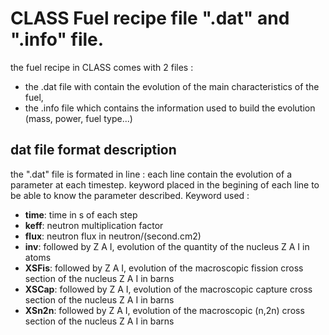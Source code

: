 CLASS Fuel recipe file ".dat" and ".info" file.
===============================================

the fuel recipe in CLASS comes with 2 files :
* the .dat file with contain the evolution of the main characteristics of the fuel,
* the .info file which contains the information used to build the evolution (mass, power, fuel type...)

dat file format description
----------------------------

the ".dat" file is formated in line : each line contain the evolution of a parameter at each timestep. keyword placed in the begining of each line to be able to know the parameter described.
Keyword used :

 * **time**: time in s of each step
 * **keff**: neutron multiplication factor 
 * **flux**: neutron flux in neutron/(second.cm2)
 * **inv**: followed by Z A I, evolution of the quantity of the nucleus Z A I in atoms
 * **XSFis**: followed by Z A I, evolution of the macroscopic fission cross section of the nucleus Z A I in barns
 * **XSCap**: followed by Z A I, evolution of the macroscopic capture cross section of the nucleus Z A I in barns 
 * **XSn2n**: followed by Z A I, evolution of the macroscopic (n,2n) cross section of the nucleus Z A I in barns
